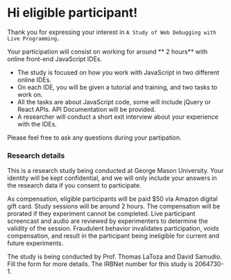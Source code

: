 # Hi eligible participant!

Thank you for expressing your interest in `A Study of Web Debugging with Live Programming.`

Your participation will consist on working for around ** 2 hours** with online front-end JavaScript IDEs.
   - The study is focused on how you work with JavaScript in two different online IDEs.
   - On each IDE, you will be given a tutorial and training, and two tasks to work on. 
   - All the tasks are about JavaScript code, some will include jQuery or React APIs. API Documentation will be provided.
   - A researcher will conduct a short exit interview about your experience with the IDEs.

Please feel free to ask any questions during your partipation.


### Research details
This is a research study being conducted at George Mason University. Your identity will be kept confidential, and we will only include your answers in the research data if you consent to participate.

As compensation, eligible participants will be paid $50 via Amazon digital gift card. Study sessions will be around 2 hours. The compensation will be prorated if they experiment cannot be completed. Live participant screencast and audio are reviewed by experimenters to determine the validity of the session. Fraudulent behavior invalidates participation, voids compensation, and result in the participant being ineligible for current and future experiments.

The study is being conducted by Prof. Thomas LaToza and David Samudio. Fill the form for more details. The IRBNet number for this study is 2064730-1.
